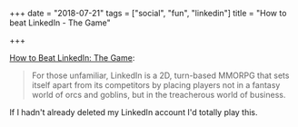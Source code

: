 +++
date = "2018-07-21"
tags = ["social", "fun", "linkedin"]
title = "How to beat LinkedIn - The Game"

+++

[How to Beat LinkedIn: The Game](https://theoutline.com/post/5495/how-to-beat-linked-in-the-game):

> For those unfamiliar, LinkedIn is a 2D, turn-based MMORPG that sets itself apart from its competitors by placing players not in a fantasy world of orcs and goblins, but in the treacherous world of business.

If I hadn't already deleted my LinkedIn account I'd totally play this.

